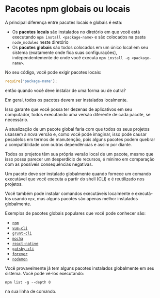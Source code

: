# Pacotes npm globais ou locais

A principal diferença entre pacotes locais e globais é esta:

- Os **pacotes locais** são instalados no diretório em que vcoê está executando `npm install <package-name>` e são colocados na pasta `node_modules` neste diretório
- Os **pacotes globais** são todos colocados em um único local em seu sistema (exatamente onde fica suas configurações), independentemente de onde você executa `npm install -g <package-name>`.

No seu código, você pode exigir pacotes locais:

```js
require('package-name');
```

então quando você deve instalar de uma forma ou de outra?

Em geral, todos os pacotes devem ser instalados localmente.

Isso garante que você possa ter dezenas de aplicativos em seu computador, todos executando uma versão diferente de cada pacote, se necessário.

A atualização de um pacote global faria com que todos os seus projetos usassem a nova versão e, como você pode imaginar, isso pode causar pesadelos em termos de manutenção, pois alguns pacotes podem quebrar a compatiblidade com outras dependências e assim por diante.

Todos os projetos têm sua própria versão local de um pacote, mesmo que isso possa parecer um desperdício de recursos, é mínimo em comparação com as possíveis consequências negativas.

Um pacote deve ser instalado globalmente quando fornece um comando executável que você executa a partir do shell (CLI) e é reutilizado nos projetos.

Você também pode instalar comandos executáveis localmente e executá-los usando `npx`, mas alguns pacotes são apenas melhor instalados globalmente.

Exemplos de pacotes globais populares que você pode conhecer são:

- [`npm`](https://www.npmjs.com)
- [`vue-cli`](https://cli.vuejs.org)
- [`grunt-cli`](https://www.npmjs.com/package/grunt-cli)
- [`mocha`](https://www.npmjs.com/package/grunt-cli)
- [`react-native`](https://www.npmjs.com/package/react-native-cli)
- [`gatsby-cli`](https://www.npmjs.com/package/gatsby-cli)
- [`forever`](https://www.npmjs.com/package/forever)
- [`nodemon`](https://www.npmjs.com/package/nodemon)

Você provavelmente já tem alguns pacotes instalados globalmente em seu sistema. Você pode vê-los executando:

```
npm list -g --depth 0
```

na sua linha de comando.
